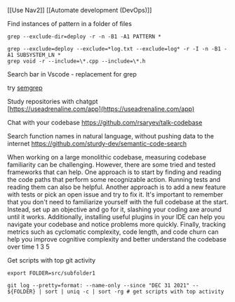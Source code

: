 [[Use Nav2]]
[[Automate development (DevOps)]]

Find instances of pattern in a folder of files
```
grep --exclude-dir=deploy -r -n -B1 -A1 PATTERN *

grep --exclude=deploy --exclude=*log.txt --exclude=log* -r -I -n -B1 -A1 SUBSYSTEM_LN *
grep void -r --include=\*.cpp --include=\*.h
```

Search bar in Vscode - replacement for grep

try [semgrep](https://semgrep.dev/)

Study repositories with chatgpt  
[https://useadrenaline.com/app](https://useadrenaline.com/app)

Chat with your codebase
https://github.com/rsaryev/talk-codebase

Search function names in natural language, without pushing data to the internet
https://github.com/sturdy-dev/semantic-code-search

When working on a large monolithic codebase, measuring codebase familiarity can be challenging. However, there are some tried and tested frameworks that can help. One approach is to start by finding and reading the code paths that perform some recognizable action. Running tests and reading them can also be helpful. Another approach is to add a new feature with tests or pick an open issue and try to fix it. It's important to remember that you don't need to familiarize yourself with the full codebase at the start. Instead, set up an objective and go for it, slashing your coding axe around until it works. Additionally, installing useful plugins in your IDE can help you navigate your codebase and notice problems more quickly. Finally, tracking metrics such as cyclomatic complexity, code length, and code churn can help you improve cognitive complexity and better understand the codebase over time
1
3
5

Get scripts with top git activity
```
export FOLDER=src/subfolder1

git log --pretty=format: --name-only --since "DEC 31 2021" -- ${FOLDER} | sort | uniq -c | sort -rg # get scripts with top activity
```